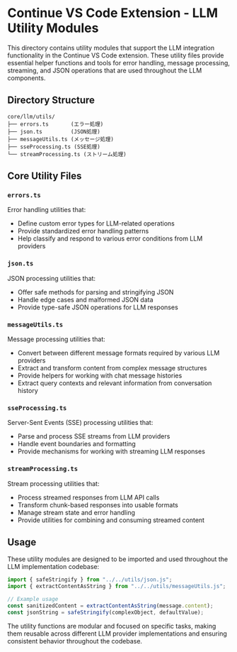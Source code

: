# Continue VS Code Extension - LLM Utility Modules

This directory contains utility modules that support the LLM integration functionality in the Continue VS Code extension. These utility files provide essential helper functions and tools for error handling, message processing, streaming, and JSON operations that are used throughout the LLM components.

## Directory Structure

```
core/llm/utils/
├── errors.ts       (エラー処理)
├── json.ts         (JSON処理)
├── messageUtils.ts (メッセージ処理)
├── sseProcessing.ts (SSE処理)
└── streamProcessing.ts (ストリーム処理)
```

## Core Utility Files

### `errors.ts`
Error handling utilities that:
- Define custom error types for LLM-related operations
- Provide standardized error handling patterns
- Help classify and respond to various error conditions from LLM providers

### `json.ts`
JSON processing utilities that:
- Offer safe methods for parsing and stringifying JSON
- Handle edge cases and malformed JSON data
- Provide type-safe JSON operations for LLM responses

### `messageUtils.ts`
Message processing utilities that:
- Convert between different message formats required by various LLM providers
- Extract and transform content from complex message structures
- Provide helpers for working with chat message histories
- Extract query contexts and relevant information from conversation history

### `sseProcessing.ts`
Server-Sent Events (SSE) processing utilities that:
- Parse and process SSE streams from LLM providers
- Handle event boundaries and formatting
- Provide mechanisms for working with streaming LLM responses

### `streamProcessing.ts`
Stream processing utilities that:
- Process streamed responses from LLM API calls
- Transform chunk-based responses into usable formats
- Manage stream state and error handling
- Provide utilities for combining and consuming streamed content

## Usage

These utility modules are designed to be imported and used throughout the LLM implementation codebase:

```typescript
import { safeStringify } from "../../utils/json.js";
import { extractContentAsString } from "../../utils/messageUtils.js";

// Example usage
const sanitizedContent = extractContentAsString(message.content);
const jsonString = safeStringify(complexObject, defaultValue);
```

The utility functions are modular and focused on specific tasks, making them reusable across different LLM provider implementations and ensuring consistent behavior throughout the codebase.
